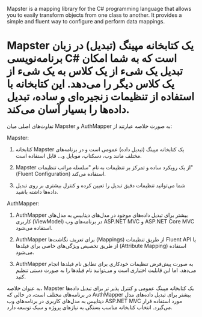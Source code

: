 
Mapster is a mapping library for the C# programming language that allows you to easily transform objects from one class to another. It provides a simple and fluent way to configure and perform data mappings.



# Mapster یک کتابخانه مپینگ (تبدیل) در زبان برنامه‌نویسی C# است که به شما امکان تبدیل یک شیء از یک کلاس به یک شیء از یک کلاس دیگر را می‌دهد. این کتابخانه با استفاده از تنظیمات زنجیره‌ای و ساده، تبدیل داده‌ها را بسیار آسان می‌کند.

تفاوت‌های اصلی میان Mapster و AuthMapper به صورت خلاصه عبارتند از:

Mapster:
1. کتابخانه Mapster یک کتابخانه مپینگ (تبدیل داده) عمومی است و در برنامه‌های مختلف مانند وب، دسکتاپ، موبایل و... قابل استفاده است.

2. Mapster از یک رویکرد ساده و تمرکز بر تنظیمات به نام "سلسله مراتب تنظیمات" (Fluent Configuration) استفاده می‌کند.

3. شما می‌توانید تنظیمات دقیق تبدیل را تعیین کرده و کنترل بیشتری بر روی تبدیل داده‌ها داشته باشید.

AuthMapper:
1. AuthMapper بیشتر برای تبدیل داده‌های موجود در مدل‌های دیتابیس به مدل‌های کاربری (ViewModel) در برنامه‌های وب ASP.NET MVC و ASP.NET Core MVC استفاده می‌شود.

2. AuthMapper برای تعریف نگاشت‌ها (Mappings) از طریق تنظیمات Fluent API یا از طریق تخصیص ویژگی‌های خاصی برای فیلدها (Attribute Mapping) استفاده می‌شود.

3. AuthMapper به صورت پیش‌فرض تنظیمات خودکاری برای تطابق نام فیلدها انجام می‌دهد، اما این قابلیت اختیاری است و می‌توانید نام فیلدها را به صورت دستی تنظیم کنید.

به عنوان خلاصه، Mapster یک کتابخانه مپینگ عمومی و کنترل پذیر تر برای تبدیل داده‌ها در برنامه‌های مختلف است، در حالی که AuthMapper بیشتر برای تبدیل داده‌های مدل دیتابیس به مدل‌های کاربری در برنامه‌های وب ASP.NET MVC مورد استفاده قرار می‌گیرد. انتخاب کتابخانه مناسب بستگی به نیازهای پروژه و سبک توسعه دارد.
